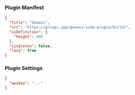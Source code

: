### Plugin Manifest

```json
{
  "title": "Geowix",
  "src": "https://grispi.app/geowix-side-plugin/build/",
  "uiDefinition": {
    "height": 900
  },
  "singleton": false,
  "lazy": true
}
```

### Plugin Settings

```json
{
  "apikey": "..."
}
```
